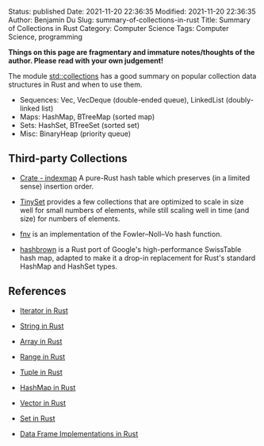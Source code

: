 Status: published
Date: 2021-11-20 22:36:35
Modified: 2021-11-20 22:36:35
Author: Benjamin Du
Slug: summary-of-collections-in-rust
Title: Summary of Collections in Rust
Category: Computer Science
Tags: Computer Science, programming

**Things on this page are fragmentary and immature notes/thoughts of the author. Please read with your own judgement!**


The module 
[std::collections](https://doc.rust-lang.org/std/collections/index.html)
has a good summary on popular collection data structures in Rust 
and when to use them.

- Sequences: Vec, VecDeque (double-ended queue), LinkedList (doubly-linked list)
- Maps: HashMap, BTreeMap (sorted map)
- Sets: HashSet, BTreeSet (sorted set)
- Misc: BinaryHeap (priority queue)

## Third-party Collections 

- [Crate - indexmap](https://crates.io/crates/indexmap)
    A pure-Rust hash table which preserves (in a limited sense) insertion order.

- [TinySet](https://crates.io/crates/tinyset)
    provides a few collections that are optimized to scale in size well for small numbers of elements, 
    while still scaling well in time (and size) for numbers of elements.

- [fnv](https://crates.io/crates/fnv)
    is an implementation of the Fowler–Noll–Vo hash function.

- [hashbrown](https://crates.io/crates/hashbrown)
    is a Rust port of Google's high-performance SwissTable hash map, 
    adapted to make it a drop-in replacement for Rust's standard HashMap and HashSet types.

## References 

- [Iterator in Rust](http://www.legendu.net/misc/blog/rust-collection-iterator/)

- [String in Rust](http://www.legendu.net/misc/blog/rust-str/)

- [Array in Rust](http://www.legendu.net/misc/blog/rust-collection-array/)

- [Range in Rust](http://www.legendu.net/misc/blog/rust-collection-range/)

- [Tuple in Rust](http://www.legendu.net/misc/blog/rust-collection-tuple/)

- [HashMap in Rust](http://www.legendu.net/misc/blog/rust-hashmap/)

- [Vector in Rust](http://www.legendu.net/misc/blog/rust-vector/)

- [Set in Rust](http://www.legendu.net/misc/blog/set-in-rust/)

- [Data Frame Implementations in Rust](http://www.legendu.net/misc/blog/data-frame-implementations-in-rust/)
